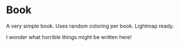 # Book
A very simple book. Uses random coloring per book. Lightmap ready.

I wonder what horrible things might be written here!